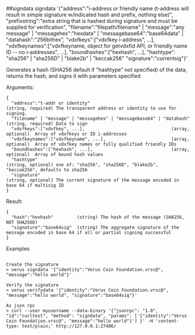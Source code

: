 ##signdata
signdata '{"address":"i-address or friendly name (t-address will result in simple signature w/indicated hash and prefix, nothing else)",
           "prefixstring":"extra string that is hashed during signature and must be supplied for verification",
           "filename":"filepath/filename" |
             "message":"any message" |
             "messagehex":"hexdata" |
             "messagebase64":"base64data" |
             "datahash":"256bithex",
           "vdxfkeys":["vdxfkey i-address", ...],
           "vdxfkeynames":["vdxfkeyname, object for getvdxfid API, or friendly name ID -- no i-addresses", ...],
           "boundhashes":["hexhash", ...],
           "hashtype": "sha256" | "sha256D" | "blake2b" | "keccak256"
           "signature":"currentsig"}'


Generates a hash (SHA256 default if "hashtype" not specified) of the data, returns the hash, and signs it with parameters specified

Arguments:
```
{
  "address":"t-addr or identity"                               (string, required) The transparent address or identity to use for signing.
  "filename" | "message" | "messagehex" | "messagebase64" | "datahash" (string, required) Data to sign
  "vdxfkeys":["vdxfkey", ...],                                 (array, optional)  Array of vdxfkeys or ID i-addresses
  "vdxfkeynames":["vdxfkeyname", ...],                         (array, optional)  Array of vdxfkey names or fully qualified friendly IDs
  "boundhashes":["hexhash", ...],                              (array, optional)  Array of bound hash values
  "hashtype"                                                     (string, optional) one of: "sha256", "sha256D", "blake2b", "keccak256", defaults to sha256
  "signature"                                                    (string, optional) The current signature of the message encoded in base 64 if multisig ID
}

```
Result:
```
{
  "hash":"hexhash"         (string) The hash of the message (SHA256, NOT SHA256D)
  "signature":"base64sig"  (string) The aggregate signature of the message encoded in base 64 if all or partial signing successful
}

```
Examples
```

Create the signature
> verus signdata '{"identity":"Verus Coin Foundation.vrsc@", "message":"hello world"}'

Verify the signature
> verus verifydata '{"identity":"Verus Coin Foundation.vrsc@", "message":"hello world", "signature":"base64sig"}'

As json rpc
> curl --user myusername --data-binary '{"jsonrpc": "1.0", "id":"curltest", "method": "signdata", "params": ['{"identity":"Verus Coin Foundation.vrsc@", "message":"hello world"}'] }' -H 'content-type: text/plain;' http://127.0.0.1:27486/

```
